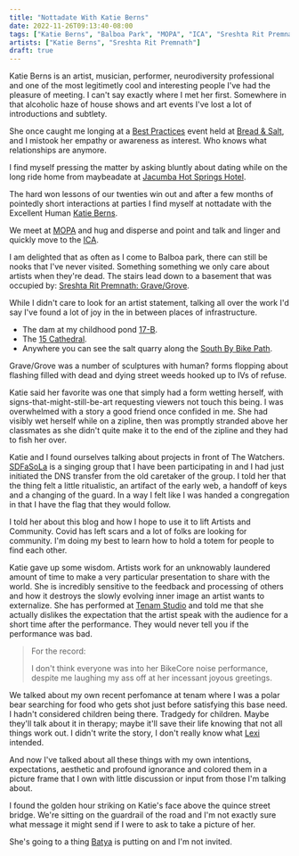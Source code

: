 ```yaml
---
title: "Nottadate With Katie Berns"
date: 2022-11-26T09:13:40-08:00
tags: ["Katie Berns", "Balboa Park", "MOPA", "ICA", "Sreshta Rit Premnath", "Cara Knott", "tenam", "infrastructure", "15 Cathedral", "Best Practices", "Jacumba Hot Springs Hotel", "Bread & Salt", "The Watchers", "SDFaSoLa", "BikeCore", "tragedy"]
artists: ["Katie Berns", "Sreshta Rit Premnath"]
draft: true
---
```


Katie Berns is an artist, musician, performer, neurodiversity professional and one of the most legitimetly cool and interesting people I've had the pleasure of meeting.
I can't say exactly where I met her first.
Somewhere in that alcoholic haze of house shows and art events I've lost a lot of introductions and subtlety.

She once caught me longing at a [Best Practices](https://www.practicebest.org/past-exhibtions) event held at [Bread & Salt](https://www.breadandsaltsandiego.com), and I mistook her empathy or awareness as interest.
Who knows what relationships are anymore.

I find myself pressing the matter by asking bluntly about dating while on the long ride home from maybeadate at [Jacumba Hot Springs Hotel](https://www.instagram.com/jacumbahotspringshotel/).

The hard won lessons of our twenties win out and after a few months of pointedly short interactions at parties I find myself at nottadate with the Excellent Human [Katie Berns](https://katieberns.com/about).

We meet at [MOPA](https://mopa.org/) and hug and disperse and point and talk and linger and quickly move to the [ICA](https://icasandiego.org/).

I am delighted that as often as I come to Balboa park, there can still be nooks that I've never visited.
Something something we only care about artists when they're dead.
The stairs lead down to a basement that was occupied by: [Sreshta Rit Premnath: Grave/Grove](https://icasandiego.org/art/sreshta-rit-premnath/).

While I didn't care to look for an artist statement, talking all over the work I'd say I've found a lot of joy in the in between places of infrastructure.
* The dam at my childhood pond [17-B](https://www.sandiegoponds.info/p/pond-17b.html).
* The [15 Cathedral](https://en.wikipedia.org/wiki/Murder_of_Cara_Knott).
* Anywhere you can see the salt quarry along the [South By Bike Path](https://www.sandiego.org/articles/biking/bike-route-bayshore-bikeway.aspx).

Grave/Grove was a number of sculptures with human? forms flopping about flashing filled with dead and dying street weeds hooked up to IVs of refuse.

Katie said her favorite was one that simply had a form wetting herself, with signs-that-might-still-be-art requesting viewers not touch this being.
I was overwhelmed with a story a good friend once confided in me.
She had visibly wet herself while on a zipline, then was promptly stranded above her classmates as she didn't quite make it to the end of the zipline and they had to fish her over.

Katie and I found ourselves talking about projects in front of The Watchers.
[SDFaSoLa](https://www.sdfasola.org/) is a singing group that I have been participating in and I had just initiated the DNS transfer from the old caretaker of the group.
I told her that the thing felt a little ritualistic, an artifact of the early web, a handoff of keys and a changing of the guard.
In a way I felt like I was handed a congregation in that I have the flag that they would follow.

I told her about this blog and how I hope to use it to lift Artists and Community.
Covid has left scars and a lot of folks are looking for community.
I'm doing my best to learn how to hold a totem for people to find each other.

Katie gave up some wisdom.
Artists work for an unknowably laundered amount of time to make a very particular presentation to share with the world.
She is incredibly sensitive to the feedback and processing of others and how it destroys the slowly evolving inner image an artist wants to externalize.
She has performed at [Tenam Studio](https://www.tenamstudio.com/) and told me that she actually dislikes the expectation that the artist speak with the audience for a short time after the performance.
They would never tell you if the performance was bad.

> For the record:
> 
> I don't think everyone was into her BikeCore noise performance, despite me laughing my ass off at her incessant joyous greetings.

We talked about my own recent perfomance at tenam where I was a polar bear searching for food who gets shot just before satisfying this base need.
I hadn't considered children being there.
Tradgedy for children.
Maybe they'll talk about it in therapy; maybe it'll save their life knowing that not all things work out.
I didn't write the story, I don't really know what [Lexi](https://www.lexipulido.com/) intended.

And now I've talked about all these things with my own intentions, expectations, aesthetic and profound ignorance and colored them in a picture frame that I own with little discussion or input from those I'm talking about.

I found the golden hour striking on Katie's face above the quince street bridge.
We're sitting on the guardrail of the road and I'm not exactly sure what message it might send if I were to ask to take a picture of her.

She's going to a thing [Batya](https://bmacadamsomer.wordpress.com/) is putting on and I'm not invited.
